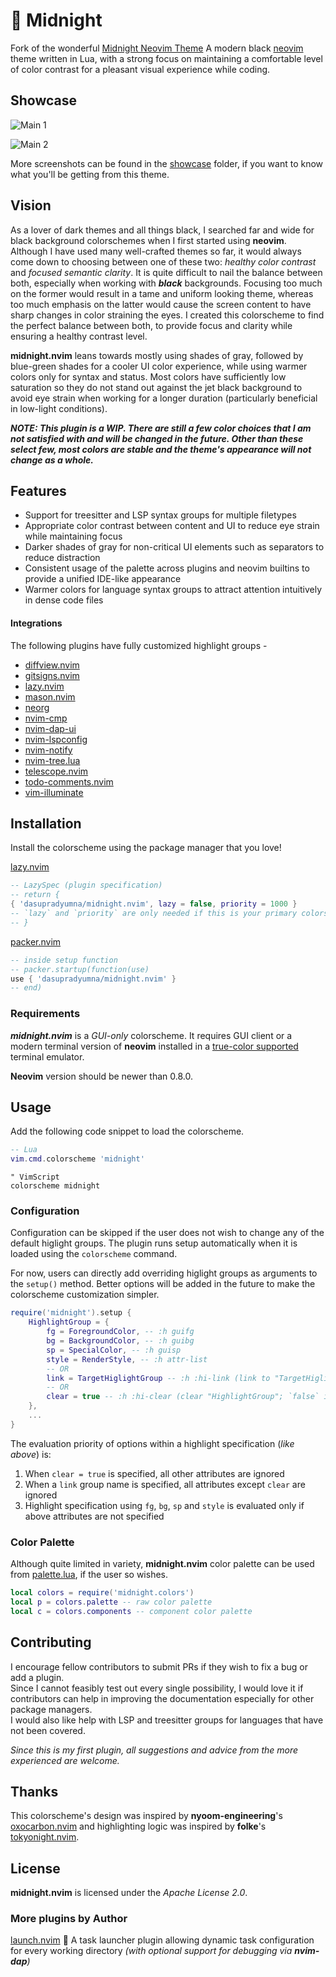 # :crescent_moon: Midnight
Fork of the wonderful [Midnight Neovim Theme](https://github.com/dasupradyumna/midnight.nvim)
A modern black [neovim](https://github.com/neovim/neovim) theme written in Lua, with a strong focus
on maintaining a comfortable level of color contrast for a pleasant visual experience while coding.

## Showcase

![Main 1](showcase/main1.png "main_1")

![Main 2](showcase/main2.png "main_2")

More screenshots can be found in the [showcase](showcase) folder, if you want to know what you'll be
getting from this theme.

## Vision

As a lover of dark themes and all things black, I searched far and wide for black background
colorschemes when I first started using **neovim**. Although I have used many well-crafted themes so
far, it would always come down to choosing between one of these two: *healthy color contrast* and
*focused semantic clarity*. It is quite difficult to nail the balance between both, especially when
working with ***black*** backgrounds. Focusing too much on the former would result in a tame and
uniform looking theme, whereas too much emphasis on the latter would cause the screen content to
have sharp changes in color straining the eyes. I created this colorscheme to find the perfect
balance between both, to provide focus and clarity while ensuring a healthy contrast level.

**midnight.nvim** leans towards mostly using shades of gray, followed by blue-green shades for a
cooler UI color experience, while using warmer colors only for syntax and status. Most colors have
sufficiently low saturation so they do not stand out against the jet black background to avoid eye
strain when working for a longer duration (particularly beneficial in low-light conditions).

***NOTE: This plugin is a WIP. There are still a few color choices that I am not satisfied with and
will be changed in the future. Other than these select few, most colors are stable and the theme's
appearance will not change as a whole.***

## Features

- Support for treesitter and LSP syntax groups for multiple filetypes
- Appropriate color contrast between content and UI to reduce eye strain while maintaining focus
- Darker shades of gray for non-critical UI elements such as separators to reduce distraction
- Consistent usage of the palette across plugins and neovim builtins to provide a unified IDE-like
appearance
- Warmer colors for language syntax groups to attract attention intuitively in dense code
files

#### Integrations

The following plugins have fully customized highlight groups -

- [diffview.nvim](https://github.com/sindrets/diffview.nvim)
- [gitsigns.nvim](https://github.com/lewis6991/gitsigns.nvim)
- [lazy.nvim](https://github.com/folke/lazy.nvim)
- [mason.nvim](https://github.com/williamboman/mason.nvim)
- [neorg](https://github.com/nvim-neorg/neorg)
- [nvim-cmp](https://github.com/hrsh7th/nvim-cmp)
- [nvim-dap-ui](https://github.com/rcarriga/nvim-dap-ui)
- [nvim-lspconfig](https://github.com/neovim/nvim-lspconfig)
- [nvim-notify](https://github.com/rcarriga/nvim-notify)
- [nvim-tree.lua](https://github.com/nvim-tree/nvim-tree.lua)
- [telescope.nvim](https://github.com/nvim-telescope/telescope.nvim)
- [todo-comments.nvim](https://github.com/folke/todo-comments.nvim)
- [vim-illuminate](https://github.com/RRethy/vim-illuminate)

## Installation

Install the colorscheme using the package manager that you love!

[lazy.nvim](https://github.com/folke/lazy.nvim)

```lua
-- LazySpec (plugin specification)
-- return {
{ 'dasupradyumna/midnight.nvim', lazy = false, priority = 1000 }
-- `lazy` and `priority` are only needed if this is your primary colorscheme to load it first
-- }
```

[packer.nvim](https://github.com/wbthomason/packer.nvim)

```lua
-- inside setup function
-- packer.startup(function(use)
use { 'dasupradyumna/midnight.nvim' }
-- end)
```

### Requirements

***midnight.nvim*** is a *GUI-only* colorscheme. It requires GUI client or a modern terminal version
of **neovim** installed in a
[true-color supported](https://github.com/termstandard/colors#truecolor-support-in-output-devices)
terminal emulator.

**Neovim** version should be newer than 0.8.0.

## Usage

Add the following code snippet to load the colorscheme.

```lua
-- Lua
vim.cmd.colorscheme 'midnight'
```

```vim
" VimScript
colorscheme midnight
```

### Configuration

Configuration can be skipped if the user does not wish to change any of the default higlight groups.
The plugin runs setup automatically when it is loaded using the `colorscheme` command.

For now, users can directly add overriding higlight groups as arguments to the `setup()` method.
Better options will be added in the future to make the colorscheme customization simpler.

```lua
require('midnight').setup {
    HighlightGroup = {
        fg = ForegroundColor, -- :h guifg
        bg = BackgroundColor, -- :h guibg
        sp = SpecialColor, -- :h guisp
        style = RenderStyle, -- :h attr-list
        -- OR
        link = TargetHiglightGroup -- :h :hi-link (link to "TargetHiglightGroup")
        -- OR
        clear = true -- :h :hi-clear (clear "HighlightGroup"; `false` ignores this option)
    },
    ...
}
```

The evaluation priority of options within a highlight specification (*like above*) is:

1. When `clear = true` is specified, all other attributes are ignored
2. When a `link` group name is specified, all attributes except `clear` are ignored
3. Highlight specification using `fg`, `bg`, `sp` and `style` is evaluated only if above attributes
are not specified

### Color Palette

Although quite limited in variety, **midnight.nvim** color palette can be used from
[palette.lua](lua/midnight/palette.lua), if the user so wishes.

```lua
local colors = require('midnight.colors')
local p = colors.palette -- raw color palette
local c = colors.components -- component color palette
```

## Contributing

I encourage fellow contributors to submit PRs if they wish to fix a bug or add a plugin.  
Since I cannot feasibly test out every single possibility, I would love it if contributors can help
in improving the documentation especially for other package managers.  
I would also like help with LSP and treesitter groups for languages that have not been covered.

*Since this is my first plugin, all suggestions and advice from the more experienced are welcome.*

## Thanks

This colorscheme's design was inspired by **nyoom-engineering**'s
[oxocarbon.nvim](https://github.com/nyoom-engineering/oxocarbon.nvim) and highlighting logic
was inspired by **folke**'s [tokyonight.nvim](https://github.com/folke/tokyonight.nvim).

## License

**midnight.nvim** is licensed under the *Apache License 2.0*.

### More plugins by Author

[launch.nvim](https://github.com/dasupradyumna/launch.nvim) :rocket:
A task launcher plugin allowing dynamic task configuration for every working directory *(with
optional support for debugging via **nvim-dap**)*
